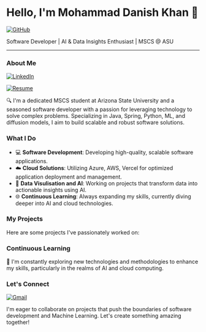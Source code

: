 # Hello, I'm Mohammad Danish Khan 👋


[![GitHub](https://img.shields.io/badge/GitHub-000000?style=for-the-badge&logo=GitHub&logoColor=white)](https://github.com/MOHDDANISHKHAN06)


Software Developer | AI & Data Insights Enthusiast | MSCS @ ASU

---

### About Me 

[![LinkedIn](https://img.shields.io/badge/LinkedIn-0077B5?style=for-the-badge&logo=linkedin&logoColor=white)](https://www.linkedin.com/in/danishkhan0609/)

[![Resume](https://img.shields.io/badge/Resume-Download-blue)](https://drive.google.com/file/d/1QQgZK4-de4GVeEQ7YaUEiVZW1O2hkxu-/view?usp=drive_link) 


🔍 I'm a dedicated MSCS student at Arizona State University and a seasoned software developer with a passion for leveraging technology to solve complex problems. Specializing in Java, Spring, Python, ML, and diffusion models, I aim to build scalable and robust software solutions.

### What I Do
- 💻 **Software Development**: Developing high-quality, scalable software applications.
- ☁️ **Cloud Solutions**: Utilizing Azure, AWS, Vercel for optimized application deployment and management.
- 🔄 **Data Visulisation and AI**: Working on projects that transform data into actionable insights using AI.
- 🌐 **Continuous Learning**: Always expanding my skills, currently diving deeper into AI and cloud technologies.

### My Projects
Here are some projects I've passionately worked on:

### Continuous Learning
🌱 I'm constantly exploring new technologies and methodologies to enhance my skills, particularly in the realms of AI and cloud computing.

### Let's Connect

[![Gmail](https://img.shields.io/badge/Gmail-D14836?style=for-the-badge&logo=gmail&logoColor=white)](mailto:mkhan118@asu.edu)

I'm eager to collaborate on projects that push the boundaries of software development and Machine Learning. Let's create something amazing together!
